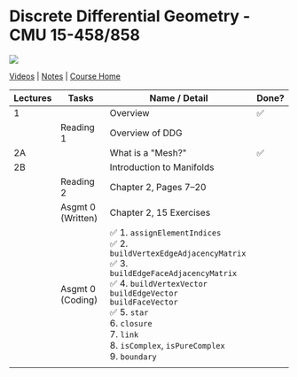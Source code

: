 # Discrete Differential Geometry - CMU 15-458/858

![](https://brickisland.net/DDGSpring2021/wp-content/uploads/2019/01/cropped-cropped-header.png)

[Videos](https://www.youtube.com/playlist?list=PL9_jI1bdZmz0hIrNCMQW1YmZysAiIYSSS) | [Notes](http://www.cs.cmu.edu/~kmcrane/Projects/DDG/paper.pdf) | [Course Home](http://geometry.cs.cmu.edu/ddg)

| Lectures | Tasks             | Name / Detail                                                | Done? |
| -------- | ----------------- | ------------------------------------------------------------ | ----- |
| 1        |                   | Overview                                                     | ✅     |
|          | Reading 1         | Overview of DDG                                              |       |
| 2A       |                   | What is a "Mesh?"                                            | ✅     |
| 2B       |                   | Introduction to Manifolds                                    |       |
|          | Reading 2         | Chapter 2, Pages 7–20                                        |       |
|          | Asgmt 0 (Written) | Chapter 2, 15 Exercises                                      |       |
|          | Asgmt 0 (Coding)  | ✅ 1. `assignElementIndices`<br />✅ 2. `buildVertexEdgeAdjacencyMatrix`<br />✅ 3. `buildEdgeFaceAdjacencyMatrix`<br />✅ 4. `buildVertexVector`<br /> `buildEdgeVector`<br /> `buildFaceVector`<br />✅ 5. `star`<br />6. `closure`<br />7. `link`<br />8. `isComplex`, `isPureComplex`<br />9. `boundary` |       |
|          |                   |                                                              |       |

